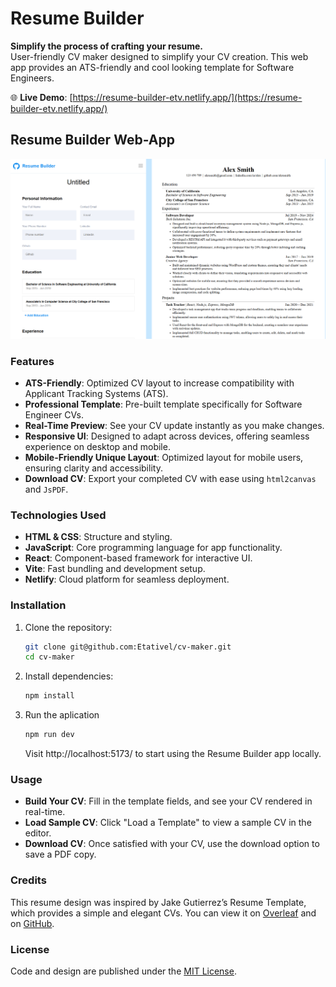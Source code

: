 # Resume Builder

**Simplify the process of crafting your resume.**  
User-friendly CV maker designed to simplify your CV creation. This web app provides an ATS-friendly and cool looking template for Software Engineers.

🌐 **Live Demo**: [https://resume-builder-etv.netlify.app/](https://resume-builder-etv.netlify.app/)

## Resume Builder Web-App

<div align="center">
   <img width=auto height=auto src="./public/Web Preview.png" alt="Resume Builder Web-App">
</div>

### Features

- **ATS-Friendly**: Optimized CV layout to increase compatibility with Applicant Tracking Systems (ATS).
- **Professional Template**: Pre-built template specifically for Software Engineer CVs.
- **Real-Time Preview**: See your CV update instantly as you make changes.
- **Responsive UI**: Designed to adapt across devices, offering seamless experience on desktop and mobile.
- **Mobile-Friendly Unique Layout**: Optimized layout for mobile users, ensuring clarity and accessibility.
- **Download CV**: Export your completed CV with ease using `html2canvas` and `JsPDF`.

### Technologies Used

- **HTML & CSS**: Structure and styling.
- **JavaScript**: Core programming language for app functionality.
- **React**: Component-based framework for interactive UI.
- **Vite**: Fast bundling and development setup.
- **Netlify**: Cloud platform for seamless deployment.

### Installation

1. Clone the repository:
   ```bash
   git clone git@github.com:Etativel/cv-maker.git
   cd cv-maker
   ```
2. Install dependencies:

   ```bash
   npm install
   ```

3. Run the aplication
   ```bash
   npm run dev
   ```
   Visit http://localhost:5173/ to start using the Resume Builder app locally.

### Usage

- **Build Your CV**: Fill in the template fields, and see your CV rendered in real-time.
- **Load Sample CV**: Click "Load a Template" to view a sample CV in the editor.
- **Download CV**: Once satisfied with your CV, use the download option to save a PDF copy.

### Credits

This resume design was inspired by Jake Gutierrez’s Resume Template, which provides a simple and elegant CVs. You can view it on [Overleaf](https://www.overleaf.com/latex/templates/jakes-resume/syzfjbzwjncs) and on [GitHub](https://github.com/jakegut/resume).

### License

Code and design are published under the [MIT License](https://github.com/Etativel/cv-maker/blob/main/LICENSE).
